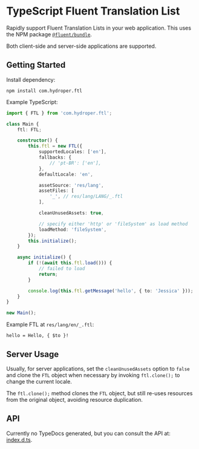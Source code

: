 # TypeScript Fluent Translation List

Rapidly support Fluent Translation Lists in your web application. This uses the NPM package [`@fluent/bundle`](https://www.npmjs.com/package/@fluent/bundle).

Both client-side and server-side applications are supported.

## Getting Started

Install dependency:

```
npm install com.hydroper.ftl
```

Example TypeScript:

```ts
import { FTL } from 'com.hydroper.ftl';

class Main {
    ftl: FTL;

    constructor() {
        this.ftl = new FTL({
            supportedLocales: ['en'],
            fallbacks: {
                // 'pt-BR': ['en'],
            },
            defaultLocale: 'en',

            assetSource: 'res/lang',
            assetFiles: [
                '_', // res/lang/LANG/_.ftl
            ],

            cleanUnusedAssets: true,

            // specify either 'http' or 'fileSystem' as load method
            loadMethod: 'fileSystem',
        });
        this.initialize();
    }

    async initialize() {
        if (!(await this.ftl.load())) {
            // failed to load
            return;
        }

        console.log(this.ftl.getMessage('hello', { to: 'Jessica' }));
    }
}

new Main();
```

Example FTL at `res/lang/en/_.ftl`:

```
hello = Hello, { $to }!
```

## Server Usage

Usually, for server applications, set the `cleanUnusedAssets` option to `false` and clone the `FTL` object when necessary by invoking `ftl.clone();` to change the current locale.

The `ftl.clone();` method clones the `FTL` object, but still re-uses resources from the original object, avoiding resource duplication.

## API

Currently no TypeDocs generated, but you can consult the API at: [index.d.ts](src/index.d.ts).
